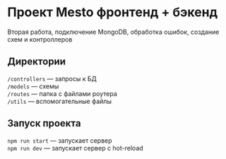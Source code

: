 # Проект Mesto фронтенд + бэкенд

Вторая работа, подключение MongoDB, обработка ошибок, создание схем и контроллеров

## Директории

`/controllers` — запросы к БД  
`/models` — схемы  
`/routes` — папка с файлами роутера  
`/utils` — вспомогательные файлы

## Запуск проекта

`npm run start` — запускает сервер  
`npm run dev` — запускает сервер с hot-reload
